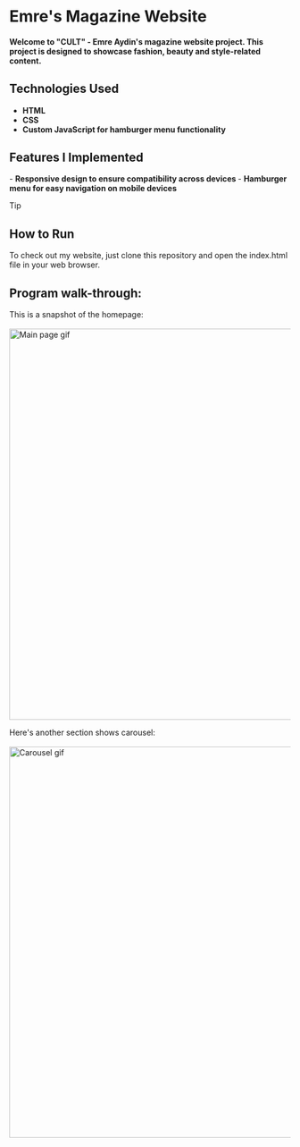 <h1>Emre's Magazine Website</h1>
<h4>Welcome to "CULT" - Emre Aydin's magazine website project. This project is designed to showcase fashion, beauty and style-related content.</h4>

<h2>Technologies Used</h2>

- <b>HTML</b> 
- <b>CSS</b>
- <b>Custom JavaScript for hamburger menu functionality</b>



<h2>Features I Implemented </h2>
- <b> Responsive design to ensure compatibility across devices </b>
- <b> Hamburger menu for easy navigation on mobile devices </b>


> [!TIP]
> <h2>How to Run</h2>
> To check out my website, just clone this repository and open the index.html file in your web browser.


<h2>Program walk-through: </h2>
<p align="center">
 
This is a snapshot of the homepage:<br/>
 <br/><img src="./Screenshots/Main.gif" alt="Main page gif" width="700px"><br/>

Here's another section shows carousel:<br/>
  <br/><img src="./Screenshots/carousel.gif" alt="Carousel gif" width="700px">

</p>


